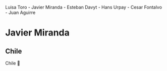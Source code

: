 Luisa Toro - Javier Miranda - Esteban Davyt - Hans Urpay - Cesar Fontalvo - Juan Aguirre

# **Javier Miranda**

## Chile

Chile :zany_face:
